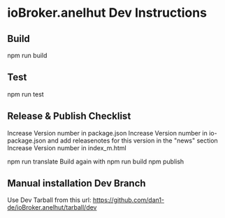 # ioBroker.anelhut Dev Instructions

## Build

npm run build

## Test

npm run test

## Release & Publish Checklist

Increase Version number in package.json
Increase Version number in io-package.json and add releasenotes for this version in the "news" section
Increase Version number in index_m.html

npm run translate
Build again with npm run build
npm publish

## Manual installation Dev Branch

Use Dev Tarball from this url: https://github.com/dan1-de/ioBroker.anelhut/tarball/dev
